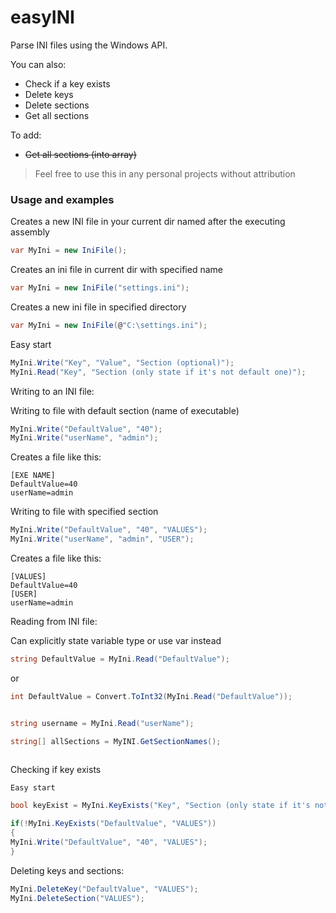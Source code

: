 # easyINI


Parse INI files using the Windows API.

You can also:
  - Check if a key exists
  - Delete keys
  - Delete sections
  - Get all sections
  
To add:
  - ~~Get all sections (into array)~~

> Feel free to use this in
> any personal projects
> without attribution


### Usage and examples

Creates a new INI file in your current dir named after the executing assembly
```csharp
var MyIni = new IniFile();
```
Creates an ini file in current dir with specified name
```csharp
var MyIni = new IniFile("settings.ini");
```

Creates a new ini file in specified directory
```csharp
var MyIni = new IniFile(@"C:\settings.ini");
```

Easy start
```csharp 
MyIni.Write("Key", "Value", "Section (optional)");
MyIni.Read("Key", "Section (only state if it's not default one)");
```
    
Writing to an INI file:
    
Writing to file with default section (name of executable)
```csharp
MyIni.Write("DefaultValue", "40");
MyIni.Write("userName", "admin");
```

Creates a file like this:

	[EXE NAME]
	DefaultValue=40
	userName=admin

Writing to file with specified section
```csharp
MyIni.Write("DefaultValue", "40", "VALUES");
MyIni.Write("userName", "admin", "USER");
```

Creates a file like this:

	[VALUES]
	DefaultValue=40
	[USER]
	userName=admin
    
Reading from INI file:
    
Can explicitly state variable type or use var instead
```csharp
string DefaultValue = MyIni.Read("DefaultValue");
```
or
```csharp
int DefaultValue = Convert.ToInt32(MyIni.Read("DefaultValue"));


string username = MyIni.Read("userName");

string[] allSections = MyINI.GetSectionNames();
    
```
Checking if key exists
    
    Easy start
    
```csharp
bool keyExist = MyIni.KeyExists("Key", "Section (only state if it's not default one)");

if(!MyIni.KeyExists("DefaultValue", "VALUES"))
{
MyIni.Write("DefaultValue", "40", "VALUES");
}
```

Deleting keys and sections:

```csharp
MyIni.DeleteKey("DefaultValue", "VALUES");
MyIni.DeleteSection("VALUES");
```

